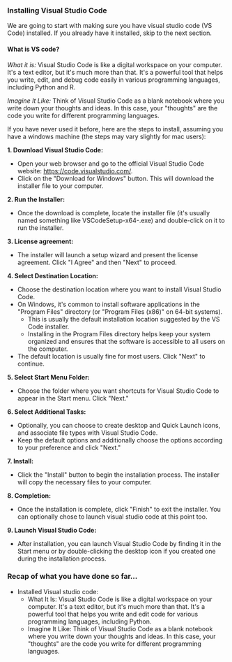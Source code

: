 ### Installing Visual Studio Code

We are going to start with making sure you have visual studio code (VS Code) installed. If you already have it installed, skip to the next section.

#### What is VS code?

*What it is:* Visual Studio Code is like a digital workspace on your computer. It's a text editor, but it's much more than that. It's a powerful tool that helps you write, edit, and debug code easily in various programming languages, including Python and R.

*Imagine It Like:* Think of Visual Studio Code as a blank notebook where you write down your thoughts and ideas. In this case, your "thoughts" are the code you write for different programming languages.

If you have never used it before, here are the steps to install, assuming you have a windows machine (the steps may vary slightly for mac users):

**1. Download Visual Studio Code:**

- Open your web browser and go to the official Visual Studio Code website: https://code.visualstudio.com/.
- Click on the "Download for Windows" button. This will download the installer file to your computer.

**2. Run the Installer:**

- Once the download is complete, locate the installer file (it's usually named something like VSCodeSetup-x64-<version>.exe) and double-click on it to run the installer.

**3. License agreement:**

- The installer will launch a setup wizard and present the license agreement. Click "I Agree" and then "Next" to proceed.

**4. Select Destination Location:**

- Choose the destination location where you want to install Visual Studio Code. 
- On Windows, it's common to install software applications in the "Program Files" directory (or "Program Files (x86)" on 64-bit systems). 
    - This is usually the default installation location suggested by the VS Code installer.
    - Installing in the Program Files directory helps keep your system organized and ensures that the software is accessible to all users on the computer.
- The default location is usually fine for most users. Click "Next" to continue.

**5. Select Start Menu Folder:**

- Choose the folder where you want shortcuts for Visual Studio Code to appear in the Start menu. Click "Next."

**6. Select Additional Tasks:**

- Optionally, you can choose to create desktop and Quick Launch icons, and associate file types with Visual Studio Code. 
- Keep the default options and additionally choose the options according to your preference and click "Next."

**7. Install:**

- Click the "Install" button to begin the installation process. The installer will copy the necessary files to your computer.

**8. Completion:**

- Once the installation is complete, click "Finish" to exit the installer. You can optionally chose to launch visual studio code at this point too.

**9. Launch Visual Studio Code:**

- After installation, you can launch Visual Studio Code by finding it in the Start menu or by double-clicking the desktop icon if you created one during the installation process.

### Recap of what you have done so far...

- Installed Visual studio code:
  - What It Is: Visual Studio Code is like a digital workspace on your computer. It's a text editor, but it's much more than that. It's a powerful tool that helps you write and edit code for various programming languages, including Python.
  - Imagine It Like: Think of Visual Studio Code as a blank notebook where you write down your thoughts and ideas. In this case, your "thoughts" are the code you write for different programming languages.